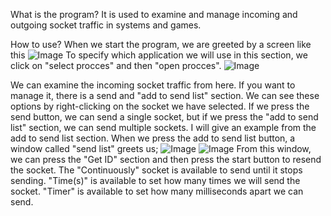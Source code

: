 What is the program?
It is used to examine and manage incoming and outgoing socket traffic in systems and games.

How to use?
When we start the program, we are greeted by a screen like this
![Image](https://github.com/user-attachments/assets/2d9fae9c-54ad-4065-8197-ed890f837dc5)
To specify which application we will use in this section, we click on "select procces" and then "open procces".
![Image](https://github.com/user-attachments/assets/6423cc1d-eb16-40ee-9902-47dc1a61e0d2)



We can examine the incoming socket traffic from here. If you want to manage it, there is a send and "add to send list" section. We can see these options by right-clicking on the socket we have selected.
If we press the send button, we can send a single socket, but if we press the "add to send list" section, we can send multiple sockets. I will give an example from the add to send list section. When we press the add to send list button, a window called "send list" greets us;
![Image](https://github.com/user-attachments/assets/e1e2fea6-ba7c-4ef6-9074-a61d60a81233)
![Image](https://github.com/user-attachments/assets/1ff98abc-6c70-4806-9cae-8e5cc2e67e1d)
From this window, we can press the "Get ID" section and then press the start button to resend the socket.
The "Continuously" socket is available to send until it stops sending.
"Time(s)" is available to set how many times we will send the socket.
"Timer" is available to set how many milliseconds apart we can send.
